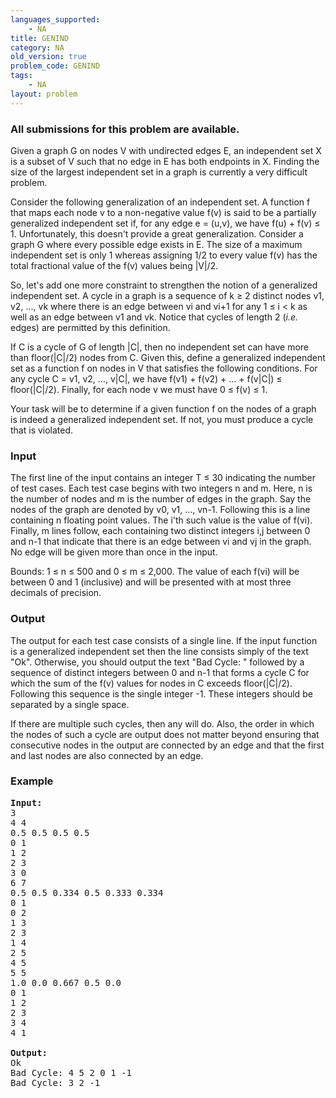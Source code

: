 ```yaml
---
languages_supported:
    - NA
title: GENIND
category: NA
old_version: true
problem_code: GENIND
tags:
    - NA
layout: problem
---
```

###  All submissions for this problem are available. 

Given a graph G on nodes V with undirected edges E, an independent set X is a subset of V such that no edge in E has both endpoints in X. Finding the size of the largest independent set in a graph is currently a very difficult problem.

Consider the following generalization of an independent set. A function f that maps each node v to a non-negative value f(v) is said to be a partially generalized independent set if, for any edge e = (u,v), we have f(u) + f(v) ≤ 1. Unfortunately, this doesn't provide a great generalization. Consider a graph G where every possible edge exists in E. The size of a maximum independent set is only 1 whereas assigning 1/2 to every value f(v) has the total fractional value of the f(v) values being |V|/2.

So, let's add one more constraint to strengthen the notion of a generalized independent set. A cycle in a graph is a sequence of k ≥ 2 distinct nodes v1, v2, ..., vk where there is an edge between vi and vi+1 for any 1 ≤ i < k as well as an edge between v1 and vk. Notice that cycles of length 2 (_i.e._ edges) are permitted by this definition.

If C is a cycle of G of length |C|, then no independent set can have more than floor(|C|/2) nodes from C. Given this, define a generalized independent set as a function f on nodes in V that satisfies the following conditions. For any cycle C = v1, v2, ..., v|C|, we have f(v1) + f(v2) + ... + f(v|C|) ≤ floor(|C|/2). Finally, for each node v we must have 0 ≤ f(v) ≤ 1.

Your task will be to determine if a given function f on the nodes of a graph is indeed a generalized independent set. If not, you must produce a cycle that is violated.

### Input

The first line of the input contains an integer T ≤ 30 indicating the number of test cases. Each test case begins with two integers n and m. Here, n is the number of nodes and m is the number of edges in the graph. Say the nodes of the graph are denoted by v0, v1, ..., vn-1. Following this is a line containing n floating point values. The i'th such value is the value of f(vi). Finally, m lines follow, each containing two distinct integers i,j between 0 and n-1 that indicate that there is an edge between vi and vj in the graph. No edge will be given more than once in the input.

Bounds: 1 ≤ n ≤ 500 and 0 ≤ m ≤ 2,000. The value of each f(vi) will be between 0 and 1 (inclusive) and will be presented with at most three decimals of precision.

### Output

The output for each test case consists of a single line. If the input function is a generalized independent set then the line consists simply of the text "Ok". Otherwise, you should output the text "Bad Cycle: " followed by a sequence of distinct integers between 0 and n-1 that forms a cycle C for which the sum of the f(v) values for nodes in C exceeds floor(|C|/2). Following this sequence is the single integer -1. These integers should be separated by a single space.

If there are multiple such cycles, then any will do. Also, the order in which the nodes of such a cycle are output does not matter beyond ensuring that consecutive nodes in the output are connected by an edge and that the first and last nodes are also connected by an edge.

### Example

<pre>
<b>Input:</b>
3
4 4
0.5 0.5 0.5 0.5
0 1
1 2
2 3
3 0
6 7
0.5 0.5 0.334 0.5 0.333 0.334
0 1
0 2
1 3
2 3
1 4
2 5
4 5
5 5
1.0 0.0 0.667 0.5 0.0
0 1
1 2
2 3
3 4
4 1

<b>Output:</b>
Ok
Bad Cycle: 4 5 2 0 1 -1
Bad Cycle: 3 2 -1
</pre>